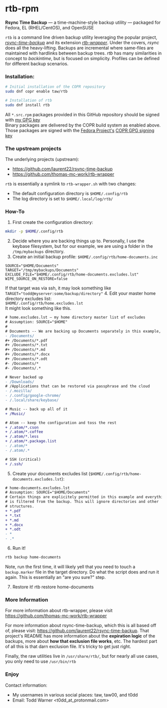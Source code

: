 # rtb-rpm
**Rsync Time Backup** — a time-machine-style backup utility — packaged for Fedora, EL (RHEL/CentOS), and OpenSUSE

`rtb` is a command line driven backup utility leveraging the popular project,
_[rsync-time-backup](https://github.com/laurent22/rsync-time-backup)_ and its
extension _[rtb-wrapper](https://github.com/thomas-mc-work/rtb-wrapper)_. Under
the covers, _rsync_ does all the heavy-lifting. Backups are incremental where
same-files are maintained with hardlinks between backup trees. _rtb_ has many
similarities in concept to _backintime_, but is focused on simplicity.
Profiles can be defined for different backup scenarios.


### Installation:

```sh
# Initial installation of the COPR repository
sudo dnf copr enable taw/rtb 
```

```sh
# Installation of rtb
sudo dnf install rtb
```

All `*.src.rpm` packages provided in this GitHub repository should be signed with [my GPG key](https://keybase.io/toddwarner/key.asc)<br />Binary packages are delivered by the COPR build system as enabled above. Those packages are signed with the [Fedora Project's](https://fedoraproject.org/) [COPR GPG signing key](https://copr-be.cloud.fedoraproject.org/results/taw/rtb/pubkey.gpg)

### The upstream projects

The underlying projects (upstream):
- https://github.com/laurent22/rsync-time-backup
- https://github.com/thomas-mc-work/rtb-wrapper

`rtb` is essentially a symlink to `rtb-wrapper.sh` with two changes:
- The default configuration directory is `$HOME/.config/rtb`
- The log directory is set to `$HOME/.local/log/rtb/`

### How-To

1. First create the configuration directory:
```sh
mkdir -p $HOME/.config/rtb
```
2. Decide where you are backing things up to. Personally, I use the keybase
   filesystem, but for our example, we are using a folder in the
   `/tmp/mybackups` directory.
3. Create an initial backup profile: `$HOME/.config/rtb/home-documents.inc`
```text
SOURCE="$HOME/Documents"
TARGET="/tmp/mybackups/Documents"
EXCLUDE_FILE="$HOME/.config/rtb/home-documents.excludes.lst"
WIPE_SOURCE_ON_RESTORE=false
```
If that target was via ssh, it may look something like `TARGET="todd@myserver:some/backup/directory"`
4. Edit your master home directory excludes list:  
   `$HOME/.config/rtb/home.excludes.lst`  
   It might look something like this.
```diff
# home.excludes.lst — my home directory master list of excludes
# Assumption: SOURCE="$HOME"
#
# Documents -- We are backing up Documents separately in this example, see below
- /Documents/
#+ /Documents/*.pdf
#+ /Documents/*.txt
#+ /Documents/*.md
#+ /Documents/*.docx
#+ /Documents/*.odt
#- /Documents/*
#- /Documents/.*

# Never backed up
- /Downloads/
# /Applications that can be restored via passphrase and the cloud
- /.mozilla/
- /.config/google-chrome/
- /.local/share/keybase/

# Music -- back up all of it 
+ /Music/

# Atom -- keep the configuration and toss the rest
+ /.atom/*.cson
+ /.atom/*.coffee
+ /.atom/*.less
+ /.atom/*.package.list
- /.atom/*
- /.atom/.*

# SSH (critical)
+ /.ssh/
```

5. Create your documents excludes list 
   (`$HOME/.config/rtb/home-documents.excludes.lst`):
```diff
# home-documents.excludes.lst
# Assumption: SOURCE="$HOME/Documents"
# Certain things are explicitely permitted in this example and everything else
# is filtered from the backup. This will ignore directories and other
# structures.
+ *.pdf
+ *.txt
+ *.md
+ *.docx
+ *.odt
- *
- .*
```

6. Run it!
```sh
rtb backup home-documents
```

Note, run the first time, it will likely yell that you need to touch a
`backup.marker` file in the target directory. Do what the script does and run
it again. This is essentially an "are you sure?" step.

7. Restore it!
rtb restore home-documents

### More Information

For more information about rtb-wrapper, please visit <https://github.com/thomas-mc-work/rtb-wrapper>

For more information about rsync-time-backup, which this is all based off of,
please visit: <https://github.com/laurent22/rsync-time-backup>. That project's
README has more information about the **expiration logic** of the backups, more
about **how that exclusion file works**, etc. The hardest part of all this is
that darn exclusion file.  It's tricky to get just right.

Finally, the raw utilities live in `/usr/share/rtb/`, but for nearly all use
cases, you only need to use `/usr/bin/rtb`

### Enjoy

Contact information:
* My usernames in various social places: taw, taw00, and t0dd
* Email: Todd Warner <t0dd_at_protonmail.com>

